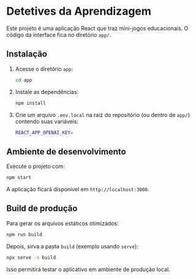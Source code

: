 # Detetives da Aprendizagem

Este projeto é uma aplicação React que traz mini-jogos educacionais. O código da interface fica no diretório `app/`.

## Instalação

1. Acesse o diretório `app`:
   ```bash
   cd app
   ```
2. Instale as dependências:
   ```bash
   npm install
   ```
3. Crie um arquivo `.env.local` na raiz do repositório (ou dentro de `app/`) contendo suas variáveis:
   ```bash
   REACT_APP_OPENAI_KEY=
   ```

## Ambiente de desenvolvimento

Execute o projeto com:
```bash
npm start
```
A aplicação ficará disponível em `http://localhost:3000`.

## Build de produção

Para gerar os arquivos estáticos otimizados:
```bash
npm run build
```
Depois, sirva a pasta `build` (exemplo usando `serve`):
```bash
npx serve -s build
```

Isso permitirá testar o aplicativo em ambiente de produção local.

